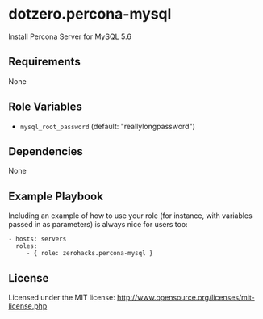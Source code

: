 # dotzero.percona-mysql

Install Percona Server for MySQL 5.6

## Requirements

None

## Role Variables

- `mysql_root_password` (default: "reallylongpassword")

## Dependencies

None

## Example Playbook

Including an example of how to use your role (for instance, with variables passed in as parameters) is always nice for users too:

    - hosts: servers
      roles:
         - { role: zerohacks.percona-mysql }

## License

Licensed under the MIT license: http://www.opensource.org/licenses/mit-license.php
